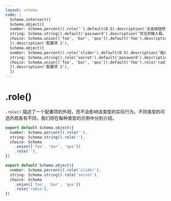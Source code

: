```yaml
---
layout: schema
code: |
  Schema.intersect([
  Schema.object({
  number: Schema.percent().role('').default(0.5).description('点击按钮修改数值。'),
  string: Schema.string().default('password').description('可见的输入框。'),
  choice: Schema.union(['foo', 'bar', 'qux']).default('foo').description('从选择器中取值。'),
  }).description('配置项 1'),
  Schema.object({
  number: Schema.percent().role('slider').default(0.5).description('拖动滑块修改数值。'),
  string: Schema.string().role('secret').default('password').description('隐藏的密码框。'),
  choice: Schema.union(['foo', 'bar', 'qux']).default('foo').role('radio').description('从单选框中取值。'),
  }).description('配置项 2'),
  ])
---
```


# .role()

`.role()` 描述了一个配置项的外观，而不会影响该类型的实际行为。不同类型的可选外观各有不同，我们将在每种类型的示例中分别介绍。

```ts
export default Schema.object({
  number: Schema.percent().role(''),
  string: Schema.string().role(''),
  choice: Schema
    .union(['foo', 'bar', 'qux'])
    .role(''),
})

export default Schema.object({
  number: Schema.percent().role('slider'),
  string: Schema.string().role('secret'),
  choice: Schema
    .union(['foo', 'bar', 'qux'])
    .role('radio'),
})
```
